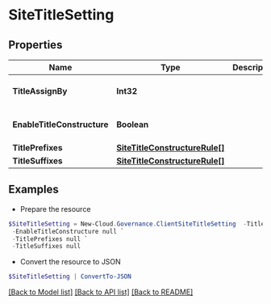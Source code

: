 # SiteTitleSetting
## Properties

Name | Type | Description | Notes
------------ | ------------- | ------------- | -------------
**TitleAssignBy** | **Int32** |  | [optional] [default to 0]
**EnableTitleConstructure** | **Boolean** |  | [optional] [default to $false]
**TitlePrefixes** | [**SiteTitleConstructureRule[]**](SiteTitleConstructureRule.md) |  | [optional] 
**TitleSuffixes** | [**SiteTitleConstructureRule[]**](SiteTitleConstructureRule.md) |  | [optional] 

## Examples

- Prepare the resource
```powershell
$SiteTitleSetting = New-Cloud.Governance.ClientSiteTitleSetting  -TitleAssignBy null `
 -EnableTitleConstructure null `
 -TitlePrefixes null `
 -TitleSuffixes null
```

- Convert the resource to JSON
```powershell
$SiteTitleSetting | ConvertTo-JSON
```

[[Back to Model list]](../README.md#documentation-for-models) [[Back to API list]](../README.md#documentation-for-api-endpoints) [[Back to README]](../README.md)

